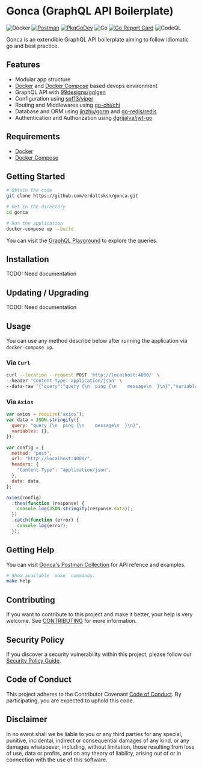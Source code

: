 # Gonca (GraphQL API Boilerplate)

![Docker](https://github.com/erdaltsksn/gonca/workflows/Docker/badge.svg)
[![Postman](https://img.shields.io/badge/Postman-reference-orange)](https://documenter.getpostman.com/view/5671920/TVRg8Vb7)
[![PkgGoDev](https://pkg.go.dev/badge/github.com/erdaltsksn/gonca)](https://pkg.go.dev/github.com/erdaltsksn/gonca)
![Go](https://github.com/erdaltsksn/gonca/workflows/Go/badge.svg)
[![Go Report Card](https://goreportcard.com/badge/github.com/erdaltsksn/gonca)](https://goreportcard.com/report/github.com/erdaltsksn/gonca)
![CodeQL](https://github.com/erdaltsksn/gonca/workflows/CodeQL/badge.svg)

Gonca is an extendible GraphQL API boilerplate aiming to follow idiomatic go and
best practice.

## Features

- Modular app structure
- [Docker](https://www.docker.com) and [Docker Compose](https://github.com/docker/compose)
  based devops environment
- GraphQL API with [99designs/gqlgen](https://github.com/99designs/gqlgen)
- Configuration using [spf13/viper](https://github.com/spf13/viper)
- Routing and Middlewares using [go-chi/chi](https://github.com/go-chi/chi)
- Database and ORM using [jinzhu/gorm](https://github.com/jinzhu/gorm) and
  [go-redis/redis](https://github.com/go-redis/redis)
- Authentication and Authorization using [dgrijalva/jwt-go](https://github.com/dgrijalva/jwt-go)

## Requirements

- [Docker](https://www.docker.com)
- [Docker Compose](https://github.com/docker/compose)

## Getting Started

```sh
# Obtain the code
git clone https://github.com/erdaltsksn/gonca.git

# Get in the directory
cd gonca

# Run the application
docker-compose up --build
```

You can visit the [GraphQL Playground](http://localhost:4000/playground) to
explore the queries.

## Installation

TODO: Need documentation

## Updating / Upgrading

TODO: Need documentation

## Usage

You can use any method describe below after running the application via
`docker-compose up`.

### Via `Curl`

```sh
curl --location --request POST 'http://localhost:4000/' \
--header 'Content-Type: application/json' \
--data-raw '{"query":"query {\n  ping {\n    message\n  }\n}","variables":{}}'
```

### Via `Axios`

```javascript
var axios = require("axios");
var data = JSON.stringify({
  query: "query {\n  ping {\n    message\n  }\n}",
  variables: {},
});

var config = {
  method: "post",
  url: "http://localhost:4000/",
  headers: {
    "Content-Type": "application/json",
  },
  data: data,
};

axios(config)
  .then(function (response) {
    console.log(JSON.stringify(response.data));
  })
  .catch(function (error) {
    console.log(error);
  });
```

## Getting Help

You can visit [Gonca's Postman Collection](https://documenter.getpostman.com/view/5671920/Szf3Z9Zy)
for API refence and examples.

```sh
# Show available `make` commands.
make help
```

## Contributing

If you want to contribute to this project and make it better, your help is very
welcome. See [CONTRIBUTING](.github/CONTRIBUTING.md) for more information.

## Security Policy

If you discover a security vulnerability within this project, please follow our
[Security Policy Guide](.github/SECURITY.md).

## Code of Conduct

This project adheres to the Contributor Covenant [Code of Conduct](.github/CODE_OF_CONDUCT.md).
By participating, you are expected to uphold this code.

## Disclaimer

In no event shall we be liable to you or any third parties for any special,
punitive, incidental, indirect or consequential damages of any kind, or any
damages whatsoever, including, without limitation, those resulting from loss of
use, data or profits, and on any theory of liability, arising out of or in
connection with the use of this software.
